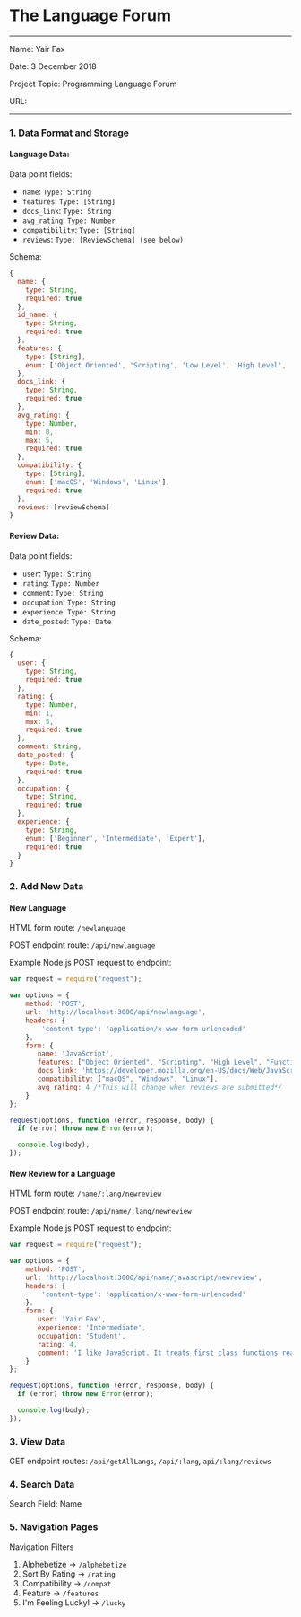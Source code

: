 
# The Language Forum

---

Name: Yair Fax

Date: 3 December 2018

Project Topic: Programming Language Forum

URL: 

---


### 1. Data Format and Storage

#### Language Data:
Data point fields:
- `name`: `Type: String`
- `features`: `Type: [String]`
- `docs_link`: `Type: String`
- `avg_rating`: `Type: Number`
- `compatibility`: `Type: [String]`
- `reviews`: `Type: [ReviewSchema] (see below)`

Schema:
```javascript
{
  name: {
    type: String,
    required: true
  },
  id_name: {
    type: String,
    required: true
  },
  features: {
    type: [String],
    enum: ['Object Oriented', 'Scripting', 'Low Level', 'High Level', 'Functional', 'Imperative', 'Dynamically Typed', 'Statically Typed']
  },
  docs_link: {
    type: String,
    required: true
  },
  avg_rating: {
    type: Number,
    min: 0,
    max: 5,
    required: true
  },
  compatibility: {
    type: [String],
    enum: ['macOS', 'Windows', 'Linux'],
    required: true
  },
  reviews: [reviewSchema]
}
```


#### Review Data:
Data point fields:
- `user`: `Type: String`
- `rating`: `Type: Number`
- `comment`: `Type: String`
- `occupation`: `Type: String`
- `experience`: `Type: String`
- `date_posted`: `Type: Date`

Schema: 
```javascript
{
  user: {
    type: String,
    required: true
  },
  rating: {
    type: Number,
    min: 1,
    max: 5,
    required: true
  },
  comment: String,
  date_posted: {
    type: Date,
    required: true
  },
  occupation: {
    type: String,
    required: true
  },
  experience: {
    type: String,
    enum: ['Beginner', 'Intermediate', 'Expert'],
    required: true
  }
}
```


### 2. Add New Data

#### New Language
HTML form route: `/newlanguage`

POST endpoint route: `/api/newlanguage`

Example Node.js POST request to endpoint: 
```javascript
var request = require("request");

var options = { 
    method: 'POST',
    url: 'http://localhost:3000/api/newlanguage',
    headers: { 
        'content-type': 'application/x-www-form-urlencoded' 
    },
    form: { 
       name: 'JavaScript',
       features: ["Object Oriented", "Scripting", "High Level", "Functional"],
       docs_link: 'https://developer.mozilla.org/en-US/docs/Web/JavaScript',
       compatibility: ["macOS", "Windows", "Linux"],
       avg_rating: 4 /*This will change when reviews are submitted*/
    } 
};

request(options, function (error, response, body) {
  if (error) throw new Error(error);

  console.log(body);
});
```

#### New Review for a Language
HTML form route: `/name/:lang/newreview`

POST endpoint route: `/api/name/:lang/newreview`

Example Node.js POST request to endpoint: 
```javascript
var request = require("request");

var options = { 
    method: 'POST',
    url: 'http://localhost:3000/api/name/javascript/newreview',
    headers: { 
        'content-type': 'application/x-www-form-urlencoded' 
    },
    form: { 
       user: 'Yair Fax',
       experience: 'Intermediate',
       occupation: 'Student',
       rating: 4,
       comment: 'I like JavaScript. It treats first class functions really well'
    } 
};

request(options, function (error, response, body) {
  if (error) throw new Error(error);

  console.log(body);
});
```

### 3. View Data

GET endpoint routes: `/api/getAllLangs`, `/api/:lang`, `api/:lang/reviews`

### 4. Search Data

Search Field: Name

### 5. Navigation Pages

Navigation Filters
1. Alphebetize -> `/alphebetize`
2. Sort By Rating -> `/rating`
3. Compatibility -> `/compat`
4. Feature -> `/features`
5. I'm Feeling Lucky! -> `/lucky`

